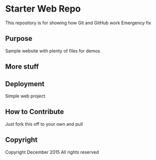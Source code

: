 # Starter Web Repo

This repository is for showing how Git and GitHub work
Emergency fix

## Purpose

Sample website with plenty of files for demos

## More stuff

## Deployment

Simple web project

## How to Contribute
Just fork this off to your own and pull 

## Copyright
Copyright December 2015 All rights reserved